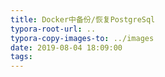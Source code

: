 ```yaml
---
title: Docker中备份/恢复PostgreSql
typora-root-url: ..
typora-copy-images-to: ../images
date: 2019-08-04 18:09:00
tags:
---
```

